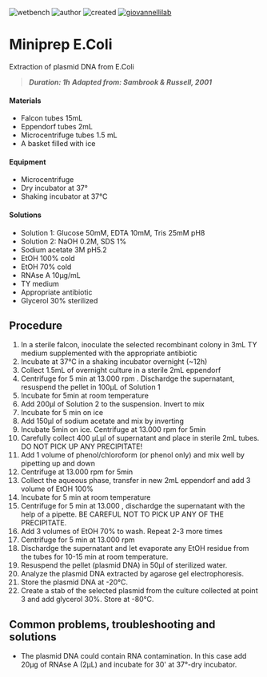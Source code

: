 ![wetbench](https://img.shields.io/badge/TYPE-wet_bench-brigthgreen)
![author](https://img.shields.io/badge/AUTHOR-Monica_Correggia_and_Angelica_Severino-ad7fa8)
![created](https://img.shields.io/badge/created-12_05_2021-lightgray)
[![giovannellilab](https://img.shields.io/badge/BY-Giovannelli_Lab-blue)](http://dgiovannelli.github.io)
 
# Miniprep E.Coli

Extraction of plasmid DNA from E.Coli

>***Duration: 1h***
>***Adapted from: Sambrook & Russell, 2001*** 

#### Materials
- Falcon tubes 15mL
- Eppendorf tubes 2mL
- Microcentrifuge tubes 1.5 mL
- A basket filled with ice

#### Equipment
- Microcentrifuge
- Dry incubator at 37°
- Shaking incubator at 37°C

#### Solutions
- Solution 1: Glucose 50mM, EDTA 10mM, Tris 25mM pH8
- Solution 2: NaOH 0.2M, SDS 1%
- Sodium acetate 3M pH5.2
- EtOH 100% cold
- EtOH 70% cold
- RNAse A 10μg/mL
- TY medium
- Appropriate antibiotic
- Glycerol 30% sterilized

## Procedure
1. In a sterile falcon, inoculate the selected recombinant colony in 3mL TY medium supplemented with the appropriate antibiotic
2. Incubate at 37°C in a shaking incubator overnight (~12h)
3. Collect 1.5mL of overnight culture in a sterile 2mL eppendorf
4. Centrifuge for 5 min at 13.000 rpm . Dischardge the supernatant, resuspend the pellet in  100μL of Solution 1
5. Incubate  for 5min at room temperature
6. Add 200μl of Solution 2 to the suspension. Invert to mix
7. Incubate for 5 min on ice
8. Add 150μl of sodium acetate and mix by inverting
9. Incubate 5min on ice. Centrifuge at 13.000 rpm for 5min 
10. Carefully collect 400 μLμl of supernatant and place in sterile 2mL tubes. DO NOT PICK UP ANY PRECIPITATE!
11. Add 1 volume of phenol/chloroform (or phenol only) and mix well by pipetting up and down
12. Centrifuge at 13.000 rpm for 5min
13. Collect the aqueous phase, transfer in new 2mL eppendorf and add 3 volume of EtOH 100%
14. Incubate for 5 min at room temperature
15. Centrifuge for 5 min at 13.000 , dischardge the supernatant with the help of a pipette. BE CAREFUL NOT TO PICK UP ANY OF THE PRECIPITATE.
16. Add 3 volumes of EtOH 70% to wash. Repeat 2-3 more times
17. Centrifuge for 5 min at 13.000 rpm
18. Dischardge the supernatant and let evaporate any EtOH residue from the tubes for 10-15 min at room temperature.
19. Resuspend the pellet (plasmid DNA) in 50μl of sterilized water.
20. Analyze the plasmid DNA extracted by agarose gel electrophoresis.
21. Store the plasmid DNA at -20°C.
22. Create a stab of the selected plasmid from the culture collected at point 3 and add glycerol 30%. Store at -80°C.



## Common problems, troubleshooting and solutions
- The plasmid DNA could contain RNA contamination. In this case add 20μg of RNAse A (2μL) and incubate for 30' at 37°-dry incubator. 


